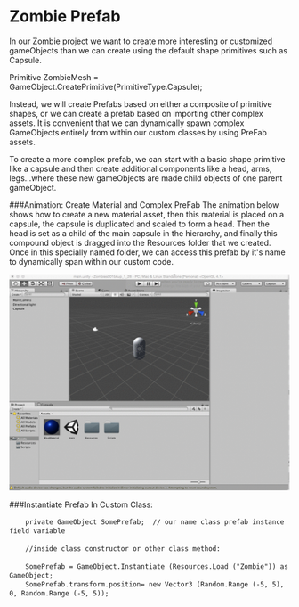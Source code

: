 # Zombie Prefab

In our Zombie project we want to create more interesting or customized gameObjects than we can create using the default shape primitives such as Capsule.  

Primitive ZombieMesh = GameObject.CreatePrimitive(PrimitiveType.Capsule);

Instead, we will create Prefabs based on either a composite of primitive shapes, or we can create a prefab based on importing other complex assets.  It is convenient that we can dynamically spawn complex GameObjects entirely from within our custom classes by using PreFab assets.

To create a more complex prefab, we can start with a basic shape primitive like a capsule and then create additional components like a head, arms, legs...where these new gameObjects are made child objects of one parent gameObject.

###Animation: Create Material and Complex PreFab
The animation below shows how to create a new material asset, then this material is placed on a capsule, the capsule is duplicated and scaled to form a head.  Then the head is set as a child of the main capsule in the hierarchy, and finally this compound object is dragged into the Resources folder that we created.  Once in this specially named folder, we can access this prefab by it's name to dynamically span within our custom code.

![](prefabAnimation.gif)

###Instantiate Prefab In Custom Class:
        
        private GameObject SomePrefab;  // our name class prefab instance field variable
        
        //inside class constructor or other class method:
        
		SomePrefab = GameObject.Instantiate (Resources.Load ("Zombie")) as GameObject;
		SomePrefab.transform.position= new Vector3 (Random.Range (-5, 5), 0, Random.Range (-5, 5));
